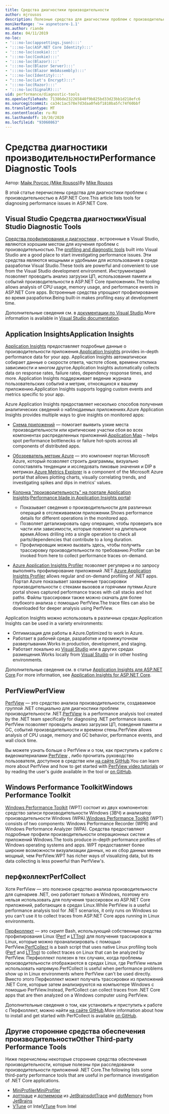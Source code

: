```yaml
---
title: Средства диагностики производительности
author: mjrousos
description: Полезные средства для диагностики проблем с производительностью в ASP.NET Core приложениях.
monikerRange: '>= aspnetcore-1.1'
ms.author: riande
ms.date: 04/11/2019
no-loc:
- ':::no-loc(appsettings.json):::'
- ':::no-loc(ASP.NET Core Identity):::'
- ':::no-loc(cookie):::'
- ':::no-loc(Cookie):::'
- ':::no-loc(Blazor):::'
- ':::no-loc(Blazor Server):::'
- ':::no-loc(Blazor WebAssembly):::'
- ':::no-loc(Identity):::'
- ":::no-loc(Let's Encrypt):::"
- ':::no-loc(Razor):::'
- ':::no-loc(SignalR):::'
uid: performance/diagnostic-tools
ms.openlocfilehash: 71386de232265840f9b825bd33d23bb1d218efc6
ms.sourcegitcommit: ca34c1ac578e7d3daa0febf1810ba5fc74f60bbf
ms.translationtype: MT
ms.contentlocale: ru-RU
ms.lasthandoff: 10/30/2020
ms.locfileid: "93060863"
---
```

# <a name="performance-diagnostic-tools"></a><span data-ttu-id="e4874-103">Средства диагностики производительности</span><span class="sxs-lookup"><span data-stu-id="e4874-103">Performance Diagnostic Tools</span></span>

<span data-ttu-id="e4874-104">Автор: [Майк Роусос (Mike Rousos)](https://github.com/mjrousos)</span><span class="sxs-lookup"><span data-stu-id="e4874-104">By [Mike Rousos](https://github.com/mjrousos)</span></span>

<span data-ttu-id="e4874-105">В этой статье перечислены средства для диагностики проблем с производительностью в ASP.NET Core.</span><span class="sxs-lookup"><span data-stu-id="e4874-105">This article lists tools for diagnosing performance issues in ASP.NET Core.</span></span>

## <a name="visual-studio-diagnostic-tools"></a><span data-ttu-id="e4874-106">Visual Studio Средства диагностики</span><span class="sxs-lookup"><span data-stu-id="e4874-106">Visual Studio Diagnostic Tools</span></span>

<span data-ttu-id="e4874-107">[Средства профилирования и диагностики](/visualstudio/profiling) , встроенные в Visual Studio, являются хорошим местом для изучения проблем с производительностью.</span><span class="sxs-lookup"><span data-stu-id="e4874-107">The [profiling and diagnostic tools](/visualstudio/profiling) built into Visual Studio are a good place to start investigating performance issues.</span></span> <span data-ttu-id="e4874-108">Эти средства являются мощными и удобными для использования в среде разработки Visual Studio.</span><span class="sxs-lookup"><span data-stu-id="e4874-108">These tools are powerful and convenient to use from the Visual Studio development environment.</span></span> <span data-ttu-id="e4874-109">Инструментарий позволяет проводить анализ загрузки ЦП, использования памяти и событий производительности в ASP.NET Core приложениях.</span><span class="sxs-lookup"><span data-stu-id="e4874-109">The tooling allows analysis of CPU usage, memory usage, and performance events in ASP.NET Core apps.</span></span> <span data-ttu-id="e4874-110">Встроенные средства упрощают профилирование во время разработки.</span><span class="sxs-lookup"><span data-stu-id="e4874-110">Being built-in makes profiling easy at development time.</span></span>

<span data-ttu-id="e4874-111">Дополнительные сведения см. в [документации по Visual Studio](/visualstudio/profiling/profiling-overview).</span><span class="sxs-lookup"><span data-stu-id="e4874-111">More information is available in [Visual Studio documentation](/visualstudio/profiling/profiling-overview).</span></span>

## <a name="application-insights"></a><span data-ttu-id="e4874-112">Application Insights</span><span class="sxs-lookup"><span data-stu-id="e4874-112">Application Insights</span></span>

<span data-ttu-id="e4874-113">[Application Insights](/azure/application-insights/app-insights-overview) предоставляет подробные данные о производительности приложения.</span><span class="sxs-lookup"><span data-stu-id="e4874-113">[Application Insights](/azure/application-insights/app-insights-overview) provides in-depth performance data for your app.</span></span> <span data-ttu-id="e4874-114">Application Insights автоматически собирает данные о скорости ответа, частоте сбоев, времени отклика зависимости и многом другое.</span><span class="sxs-lookup"><span data-stu-id="e4874-114">Application Insights automatically collects data on response rates, failure rates, dependency response times, and more.</span></span> <span data-ttu-id="e4874-115">Application Insights поддерживает ведение журнала пользовательских событий и метрик, относящихся к вашему приложению.</span><span class="sxs-lookup"><span data-stu-id="e4874-115">Application Insights supports logging custom events and metrics specific to your app.</span></span>

<span data-ttu-id="e4874-116">Azure Application Insights предоставляет несколько способов получения аналитических сведений о наблюдаемых приложениях.</span><span class="sxs-lookup"><span data-stu-id="e4874-116">Azure Application Insights provides multiple ways to give insights on monitored apps:</span></span>

- <span data-ttu-id="e4874-117">[Схема приложений](/azure/application-insights/app-insights-app-map) — помогает выявить узкие места производительности или критические участки сбоя во всех компонентах распределенных приложений.</span><span class="sxs-lookup"><span data-stu-id="e4874-117">[Application Map](/azure/application-insights/app-insights-app-map) – helps spot performance bottlenecks or failure hot-spots across all components of distributed apps.</span></span>
- <span data-ttu-id="e4874-118">[Обозреватель метрик Azure](/azure/azure-monitor/platform/metrics-getting-started) — это компонент портал Microsoft Azure, который позволяет строить диаграммы, визуально сопоставлять тенденции и исследовать пиковые значения и DIP в метриках.</span><span class="sxs-lookup"><span data-stu-id="e4874-118">[Azure Metrics Explorer](/azure/azure-monitor/platform/metrics-getting-started) is a component of the Microsoft Azure portal that allows plotting charts, visually correlating trends, and investigating spikes and dips in metrics' values.</span></span>
- <span data-ttu-id="e4874-119">[Колонка "производительность" на портале Application Insights](/azure/application-insights/app-insights-tutorial-performance):</span><span class="sxs-lookup"><span data-stu-id="e4874-119">[Performance blade in Application Insights portal](/azure/application-insights/app-insights-tutorial-performance):</span></span>

  - <span data-ttu-id="e4874-120">Показывает сведения о производительности для различных операций в отслеживаемом приложении.</span><span class="sxs-lookup"><span data-stu-id="e4874-120">Shows performance details for different operations in the monitored app.</span></span>
  - <span data-ttu-id="e4874-121">Позволяет детализировать одну операцию, чтобы проверить все части или зависимости, которые повлияют на длительное время.</span><span class="sxs-lookup"><span data-stu-id="e4874-121">Allows drilling into a single operation to check all parts/dependencies that contribute to a long duration.</span></span>
  - <span data-ttu-id="e4874-122">Профилировщик можно вызвать здесь, чтобы получить трассировку производительности по требованию.</span><span class="sxs-lookup"><span data-stu-id="e4874-122">Profiler can be invoked from here to collect performance traces on-demand.</span></span>

- <span data-ttu-id="e4874-123">[Azure Application Insights Profiler](/azure/azure-monitor/app/profiler) позволяет регулярно и по запросу выполнять профилирование приложений .NET.</span><span class="sxs-lookup"><span data-stu-id="e4874-123">[Azure Application Insights Profiler](/azure/azure-monitor/app/profiler) allows regular and on-demand profiling of .NET apps.</span></span>  <span data-ttu-id="e4874-124">Портал Azure показывает захваченные трассировки производительности с стеками вызовов и горячими путями.</span><span class="sxs-lookup"><span data-stu-id="e4874-124">Azure portal shows captured performance traces with call stacks and hot paths.</span></span> <span data-ttu-id="e4874-125">Файлы трассировки также можно скачать для более глубокого анализа с помощью PerfView.</span><span class="sxs-lookup"><span data-stu-id="e4874-125">The trace files can also be downloaded for deeper analysis using PerfView.</span></span>

<span data-ttu-id="e4874-126">Application Insights можно использовать в различных средах:</span><span class="sxs-lookup"><span data-stu-id="e4874-126">Application Insights can be used in a variety environments:</span></span>

- <span data-ttu-id="e4874-127">Оптимизация для работы в Azure.</span><span class="sxs-lookup"><span data-stu-id="e4874-127">Optimized to work in Azure.</span></span>
- <span data-ttu-id="e4874-128">Работает в рабочей среде, разработке и промежуточном развертывании.</span><span class="sxs-lookup"><span data-stu-id="e4874-128">Works in production, development, and staging.</span></span>
- <span data-ttu-id="e4874-129">Работает локально из [Visual Studio](/azure/application-insights/app-insights-visual-studio) или в других средах размещения.</span><span class="sxs-lookup"><span data-stu-id="e4874-129">Works locally from [Visual Studio](/azure/application-insights/app-insights-visual-studio) or in other hosting environments.</span></span>

<span data-ttu-id="e4874-130">Дополнительные сведения см. в статье [Application Insights для ASP.NET Core](/azure/application-insights/app-insights-asp-net-core).</span><span class="sxs-lookup"><span data-stu-id="e4874-130">For more information, see [Application Insights for ASP.NET Core](/azure/application-insights/app-insights-asp-net-core).</span></span>

## <a name="perfview"></a><span data-ttu-id="e4874-131">PerfView</span><span class="sxs-lookup"><span data-stu-id="e4874-131">PerfView</span></span>

<span data-ttu-id="e4874-132">[PerfView](https://github.com/Microsoft/perfview) — это средство анализа производительности, создаваемое группой .NET специально для диагностики проблем производительности .NET.</span><span class="sxs-lookup"><span data-stu-id="e4874-132">[PerfView](https://github.com/Microsoft/perfview) is a performance analysis tool created by the .NET team specifically for diagnosing .NET performance issues.</span></span> <span data-ttu-id="e4874-133">PerfView позволяет проводить анализ загрузки ЦП, поведения памяти и GC, событий производительности и времени стены.</span><span class="sxs-lookup"><span data-stu-id="e4874-133">PerfView allows analysis of CPU usage, memory and GC behavior, performance events, and wall clock time.</span></span>

<span data-ttu-id="e4874-134">Вы можете узнать больше о PerfView и о том, как приступить к работе с видеоматериалами [PerfView](https://channel9.msdn.com/Series/PerfView-Tutorial) , либо прочитать руководство пользователя, доступное в средстве или [на сайте GitHub](https://github.com/Microsoft/perfview).</span><span class="sxs-lookup"><span data-stu-id="e4874-134">You can learn more about PerfView and how to get started with [PerfView video tutorials](https://channel9.msdn.com/Series/PerfView-Tutorial) or by reading the user's guide available in the tool or [on GitHub](https://github.com/Microsoft/perfview).</span></span>

## <a name="windows-performance-toolkit"></a><span data-ttu-id="e4874-135">Windows Performance Toolkit</span><span class="sxs-lookup"><span data-stu-id="e4874-135">Windows Performance Toolkit</span></span>

<span data-ttu-id="e4874-136">[Windows Performance Toolkit](/windows-hardware/test/wpt/) (WPT) состоит из двух компонентов: средство записи производительности Windows (ЗВЧ) и анализатор производительности Windows (WPA).</span><span class="sxs-lookup"><span data-stu-id="e4874-136">[Windows Performance Toolkit](/windows-hardware/test/wpt/) (WPT) consists of two components: Windows Performance Recorder (WPR) and Windows Performance Analyzer (WPA).</span></span> <span data-ttu-id="e4874-137">Средства предоставляют подробные профили производительности операционных систем и приложений Windows.</span><span class="sxs-lookup"><span data-stu-id="e4874-137">The tools produce in-depth performance profiles of Windows operating systems and apps.</span></span> <span data-ttu-id="e4874-138">WPT предоставляет более широкие возможности визуализации данных, но их сбор данных менее мощный, чем PerfView.</span><span class="sxs-lookup"><span data-stu-id="e4874-138">WPT has richer ways of visualizing data, but its data collecting is less powerful than PerfView's.</span></span>

## <a name="perfcollect"></a><span data-ttu-id="e4874-139">перфколлект</span><span class="sxs-lookup"><span data-stu-id="e4874-139">PerfCollect</span></span>

<span data-ttu-id="e4874-140">Хотя PerfView — это полезное средство анализа производительности для сценариев .NET, оно работает только в Windows, поэтому его нельзя использовать для получения трассировок из ASP.NET Core приложений, работающих в средах Linux.</span><span class="sxs-lookup"><span data-stu-id="e4874-140">While PerfView is a useful performance analysis tool for .NET scenarios, it only runs on Windows so you can't use it to collect traces from ASP.NET Core apps running in Linux environments.</span></span>

<span data-ttu-id="e4874-141">[Перфколлект](https://github.com/dotnet/coreclr/blob/master/Documentation/project-docs/linux-performance-tracing.md) — это скрипт Bash, использующий собственные средства профилирования Linux ([Perf](https://perf.wiki.kernel.org/index.php/Main_Page) и [LTTng](https://lttng.org/)) для получения трассировок в Linux, которые можно проанализировать с помощью PerfView.</span><span class="sxs-lookup"><span data-stu-id="e4874-141">[PerfCollect](https://github.com/dotnet/coreclr/blob/master/Documentation/project-docs/linux-performance-tracing.md) is a bash script that uses native Linux profiling tools ([Perf](https://perf.wiki.kernel.org/index.php/Main_Page) and [LTTng](https://lttng.org/)) to collect traces on Linux that can be analyzed by PerfView.</span></span> <span data-ttu-id="e4874-142">Перфколлект полезен в тех случаях, когда проблемы производительности отображаются в средах Linux, где PerfView нельзя использовать напрямую.</span><span class="sxs-lookup"><span data-stu-id="e4874-142">PerfCollect is useful when performance problems show up in Linux environments where PerfView can't be used directly.</span></span> <span data-ttu-id="e4874-143">Вместо этого Перфколлект может получать трассировки из приложений .NET Core, которые затем анализируются на компьютере Windows с помощью PerfView.</span><span class="sxs-lookup"><span data-stu-id="e4874-143">Instead, PerfCollect can collect traces from .NET Core apps that are then analyzed on a Windows computer using PerfView.</span></span>

<span data-ttu-id="e4874-144">Дополнительные сведения о том, как установить и приступить к работе с Перфколлект, можно найти [на сайте GitHub](https://github.com/dotnet/coreclr/blob/master/Documentation/project-docs/linux-performance-tracing.md).</span><span class="sxs-lookup"><span data-stu-id="e4874-144">More information about how to install and get started with PerfCollect is available [on GitHub](https://github.com/dotnet/coreclr/blob/master/Documentation/project-docs/linux-performance-tracing.md).</span></span>

## <a name="other-third-party-performance-tools"></a><span data-ttu-id="e4874-145">Другие сторонние средства обеспечения производительности</span><span class="sxs-lookup"><span data-stu-id="e4874-145">Other Third-party Performance Tools</span></span>

<span data-ttu-id="e4874-146">Ниже перечислены некоторые сторонние средства обеспечения производительности, которые полезны при расследовании производительности приложений .NET Core.</span><span class="sxs-lookup"><span data-stu-id="e4874-146">The following lists some third-party performance tools that are useful in performance investigation of .NET Core applications.</span></span>

- [<span data-ttu-id="e4874-147">MiniProfiler</span><span class="sxs-lookup"><span data-stu-id="e4874-147">MiniProfiler</span></span>](https://miniprofiler.com/)
- <span data-ttu-id="e4874-148">[доттраце](https://www.jetbrains.com/profiler/) и [дотмемори](https://www.jetbrains.com/dotmemory/) из [JetBrains](https://www.jetbrains.com/)</span><span class="sxs-lookup"><span data-stu-id="e4874-148">[dotTrace](https://www.jetbrains.com/profiler/) and [dotMemory](https://www.jetbrains.com/dotmemory/) from [JetBrains](https://www.jetbrains.com/)</span></span>
- <span data-ttu-id="e4874-149">[VTune](https://software.intel.com/content/www/us/en/develop/tools/vtune-profiler.html) от Intel</span><span class="sxs-lookup"><span data-stu-id="e4874-149">[VTune](https://software.intel.com/content/www/us/en/develop/tools/vtune-profiler.html) from Intel</span></span>
